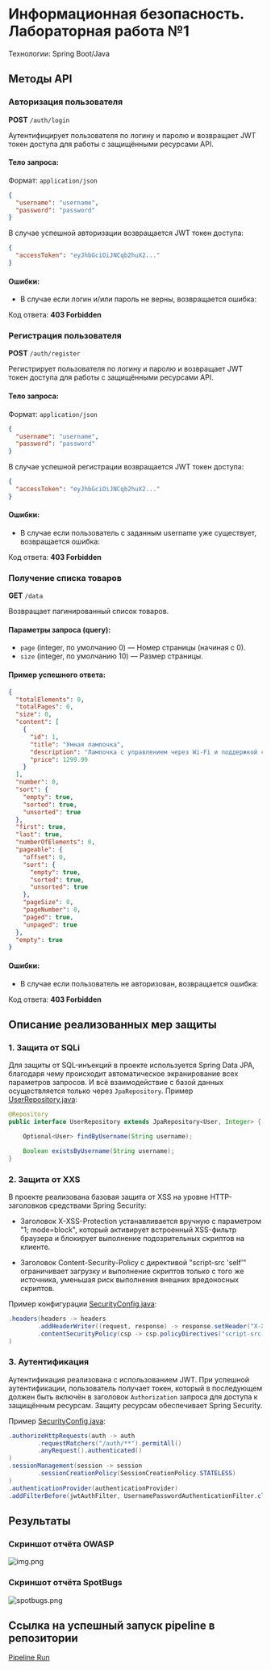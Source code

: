 # Информационная безопасность. Лабораторная работа №1

Технологии: Spring Boot/Java

## Методы API

### Авторизация пользователя

**POST** `/auth/login`

Аутентифицирует пользователя по логину и паролю и возвращает JWT токен доступа для работы с защищёнными ресурсами API.

#### Тело запроса:

Формат: `application/json`
```json
{
  "username": "username",
  "password": "password"
}
```

В случае успешной авторизации возвращается JWT токен доступа:
```json
{
  "accessToken": "eyJhbGciOiJNCqb2huX2..."
}
```

#### Ошибки:

- В случае если логин и/или пароль не верны, возвращается ошибка:

Код ответа: **403 Forbidden**

### Регистрация пользователя

**POST** `/auth/register`

Регистрирует пользователя по логину и паролю и возвращает JWT токен доступа для работы с защищёнными ресурсами API.

#### Тело запроса:

Формат: `application/json`
```json
{
  "username": "username",
  "password": "password"
}
```

В случае успешной регистрации возвращается JWT токен доступа:
```json
{
  "accessToken": "eyJhbGciOiJNCqb2huX2..."
}
```

#### Ошибки:

- В случае если пользователь с заданным username уже существует, возвращается ошибка:

Код ответа: **403 Forbidden**

### Получение списка товаров

**GET** `/data`

Возвращает пагинированный список товаров.

#### Параметры запроса (query):

- `page` (integer, по умолчанию 0) — Номер страницы (начиная с 0).
- `size` (integer, по умолчанию 10) — Размер страницы.

#### Пример успешного ответа:
```json
{
  "totalElements": 0,
  "totalPages": 0,
  "size": 0,
  "content": [
    {
      "id": 1,
      "title": "Умная лампочка",
      "description": "Лампочка с управлением через Wi-Fi и поддержкой смартфонов",
      "price": 1299.99
    }
  ],
  "number": 0,
  "sort": {
    "empty": true,
    "sorted": true,
    "unsorted": true
  },
  "first": true,
  "last": true,
  "numberOfElements": 0,
  "pageable": {
    "offset": 0,
    "sort": {
      "empty": true,
      "sorted": true,
      "unsorted": true
    },
    "pageSize": 0,
    "pageNumber": 0,
    "paged": true,
    "unpaged": true
  },
  "empty": true
}
```

#### Ошибки:

- В случае если пользователь не авторизован, возвращается ошибка:

Код ответа: **403 Forbidden**

## Описание реализованных мер защиты

### 1. Защита от SQLi

Для защиты от SQL-инъекций в проекте используется Spring Data JPA, благодаря чему происходит автоматическое экранирование всех параметров запросов. И всё взаимодействие с базой данных осуществляется только через `JpaRepository`.
Пример [UserRepository.java](src/main/java/com/k1ndcat/lab1/repository/UserRepository.java):
```java
@Repository
public interface UserRepository extends JpaRepository<User, Integer> {

    Optional<User> findByUsername(String username);

    Boolean existsByUsername(String username);
}
```

### 2. Защита от XXS

В проекте реализована базовая защита от XSS на уровне HTTP-заголовков средствами Spring Security:

* Заголовок X-XSS-Protection устанавливается вручную с параметром "1; mode=block", который активирует встроенный XSS-фильтр браузера и блокирует выполнение подозрительных скриптов на клиенте.

* Заголовок Content-Security-Policy с директивой "script-src 'self'" ограничивает загрузку и выполнение скриптов только с того же источника, уменьшая риск выполнения внешних вредоносных скриптов.

Пример конфигурации [SecurityConfig.java](src/main/java/com/k1ndcat/lab1/config/SecurityConfig.java):
```java
.headers(headers -> headers
        .addHeaderWriter((request, response) -> response.setHeader("X-XSS-Protection", "1; mode=block"))
        .contentSecurityPolicy(csp -> csp.policyDirectives("script-src 'self'"))
)
```

### 3. Аутентификация

Аутентификация реализована с использованием JWT. При успешной аутентификации, пользователь получает токен, который в последующем должен быть включён в заголовок `Authorization` запроса для доступа к защищённым ресурсам. Защиту ресурсам обеспечивает Spring Security.

Пример [SecurityConfig.java](src/main/java/com/k1ndcat/lab1/config/SecurityConfig.java):
```java
.authorizeHttpRequests(auth -> auth
        .requestMatchers("/auth/**").permitAll()
        .anyRequest().authenticated()
)
.sessionManagement(session -> session
        .sessionCreationPolicy(SessionCreationPolicy.STATELESS)
)
.authenticationProvider(authenticationProvider)
.addFilterBefore(jwtAuthFilter, UsernamePasswordAuthenticationFilter.class);
```

## Результаты

### Скриншот отчёта OWASP
![img.png](results/owasp.png)

### Скриншот отчёта SpotBugs

![spotbugs.png](results/spotbugs.png)

## Ссылка на успешный запуск pipeline в репозитории

[Pipeline Run](https://github.com/k1nd-cat/information-security-itmo/actions/runs/18328052997)
